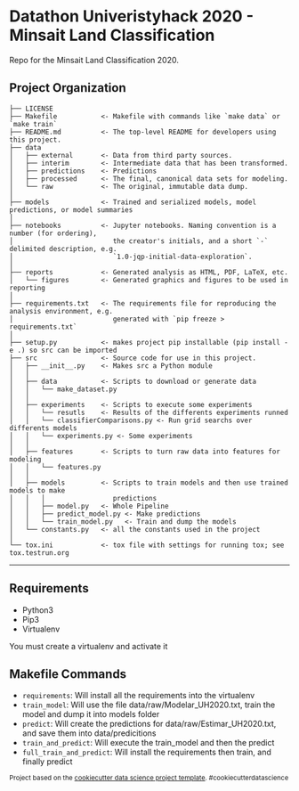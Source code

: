 Datathon Univeristyhack 2020 - Minsait Land Classification
==============================

Repo for the Minsait Land Classification 2020.


Project Organization
------------

    ├── LICENSE
    ├── Makefile           <- Makefile with commands like `make data` or `make train`
    ├── README.md          <- The top-level README for developers using this project.
    ├── data
    │   ├── external       <- Data from third party sources.
    │   ├── interim        <- Intermediate data that has been transformed.
    │   ├── predictions    <- Predictions
    │   ├── processed      <- The final, canonical data sets for modeling.
    │   └── raw            <- The original, immutable data dump.
    │
    ├── models             <- Trained and serialized models, model predictions, or model summaries
    │
    ├── notebooks          <- Jupyter notebooks. Naming convention is a number (for ordering),
    │                         the creator's initials, and a short `-` delimited description, e.g.
    │                         `1.0-jqp-initial-data-exploration`.
    │
    ├── reports            <- Generated analysis as HTML, PDF, LaTeX, etc.
    │   └── figures        <- Generated graphics and figures to be used in reporting
    │
    ├── requirements.txt   <- The requirements file for reproducing the analysis environment, e.g.
    │                         generated with `pip freeze > requirements.txt`
    │
    ├── setup.py           <- makes project pip installable (pip install -e .) so src can be imported
    ├── src                <- Source code for use in this project.
    │   ├── __init__.py    <- Makes src a Python module
    │   │
    │   ├── data           <- Scripts to download or generate data
    │   │   └── make_dataset.py
    │   │
    │   ├── experiments    <- Scripts to execute some experiments
    │   │   └── resutls    <- Results of the differents experiments runned
    │   │   └── classifierComparisons.py <- Run grid searchs over differents models           
    │   │   └── experiments.py <- Some experiments
    │   │
    │   ├── features       <- Scripts to turn raw data into features for modeling
    │   │   └── features.py
    │   │
    │   ├── models         <- Scripts to train models and then use trained models to make
    │   │   │                 predictions
    │   │   ├── model.py   <- Whole Pipeline
    │   │   ├── predict_model.py <- Make predictions
    │   │   └── train_model.py   <- Train and dump the models   
    │   └── constants.py   <- all the constants used in the project
    │
    └── tox.ini            <- tox file with settings for running tox; see tox.testrun.org


--------

Requirements
------------
- Python3
- Pip3
- Virtualenv

You must create a virtualenv and activate it

Makefile Commands
------------
- `requirements`: Will install all the requirements into the virtualenv
- `train_model`: Will use the file data/raw/Modelar_UH2020.txt, train the model
                 and dump it into models folder
- `predict`: Will create the predictions for data/raw/Estimar_UH2020.txt, and save
             them into data/predicitions
- `train_and_predict`: Will execute the train_model and then the predict
- `full_train_and_predict`: Will install the requirements then train, and finally predict



<p><small>Project based on the <a target="_blank" href="https://drivendata.github.io/cookiecutter-data-science/">cookiecutter data science project template</a>. #cookiecutterdatascience</small></p>
